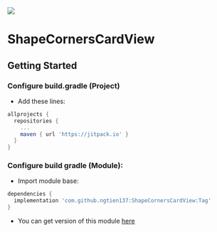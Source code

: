 [![](https://jitpack.io/v/ngtien137/ShapeCornersCardView.svg)](https://jitpack.io/#ngtien137/ShapeCornersCardView)
# ShapeCornersCardView 
## Getting Started
### Configure build.gradle (Project)
* Add these lines:
```gradle
allprojects {
  repositories {
    ...
    maven { url 'https://jitpack.io' }
  }
}
```
### Configure build gradle (Module):
* Import module base:
```gradle
dependencies {
  implementation 'com.github.ngtien137:ShapeCornersCardView:Tag'
}
```
* You can get version of this module [here](https://jitpack.io/#ngtien137/ShapeCornersCardView)
